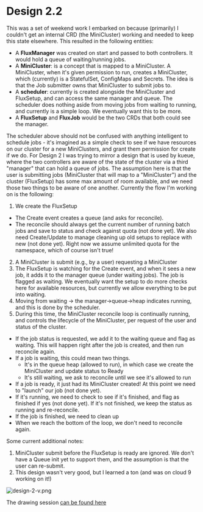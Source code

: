 # Design 2.2

This was a set of weekend work I embarked on because (primarily) I couldn't get an internal CRD (the MiniCluster) working
and needed to keep this state elsewhere. This resulted in the following entities:

 - A **FluxManager** was created on start and passed to both controllers. It would hold a queue of waiting/running jobs.
 - A **MiniCluster**: is a concept that is mapped to a MiniCluster. A MiniCluster, when it's given permission to run, creates a MiniCluster, which (currently) is a StatefulSet, ConfigMaps and Secrets. The idea is that the Job submitter owns that MiniCluster to submit jobs to.
 - A **scheduler**: currently is created alongside the MiniCluster and FluxSetup, and can access the same manager and queue. The scheduler does nothing aside from moving jobs from waiting to running, and currently is a simple loop. We eventually want this to be more.
 - A **FluxSetup** and **FluxJob** would be the two CRDs that both could see the manager.

The scheduler above should not be confused with anything intelligent to schedule jobs - it's imagined as a simple check to see if we have resources on our cluster for a new MiniClusters, and grant them permission for create if we do. For Design 2 I was trying to mirror a design that is used by kueue, where the two controllers are aware of the state of the cluster via a third "manager" that can hold a queue of jobs. The assumption here is that the user is submitting jobs (MiniCluster that will map to a "MiniCluster") and the cluster (FluxSetup) has some max amount of room available, and we need those two things to be aware of one another. Currently the flow I'm working on is the following:

1. We create the FluxSetup
 - The Create event creates a queue (and asks for reconcile).
 -  The reconcile should always get the current number of running batch jobs and save to status and check against quota (not done yet). We also need Create/Update to manage cleaning up old setups to replace with new (not done yet). Right now we assume unlimited quota for the namespace, which of course isn't true!
2. A MiniCluster is submit (e.g., by a user) requesting a MiniCluster
3. The FluxSetup is watching for the Create event, and when it sees a new job, it adds it to the manager queue (under waiting jobs). The job is flagged as waiting. We eventually want the setup to do more checks here for available resources, but currently we allow everything to be put into waiting.
4. Moving from waiting -> the manager->queue->heap indicates running, and this is done by the scheduler.
5. During this time, the MiniCluster reconcile loop is continually running, and controls the lifecycle of the MiniCluster, per request of the user and status of the cluster.
 - If the job status is requested, we add it to the waiting queue and flag as waiting. This will happen right after the job is created, and then run reconcile again.
 - If a job is waiting, this could mean two things.
   - It's in the queue heap (allowed to run), in which case we create the MiniCluster and update status to Ready
   - It's still waiting, we ask to reconcile until we see it's allowed to run
 - If a job is ready, it just had its MiniCluster created! At this point we need to "launch" our job (not done yet).
 - If it's running, we need to check to see if it's finished, and flag as finished if yes (not done yet). If it's not finished, we keep the status as running and re-reconcile.
 - If the job is finished, we need to clean up
 - When we reach the bottom of the loop, we don't need to reconcile again.

Some current additional notes:

1. MiniCluster submit before the FluxSetup is ready are ignored. We don't have a Queue init yet to support them, and the assumption is that the user can re-submit.
2. This design wasn't very good, but I learned a ton (and was on cloud 9 working on it!)


![design-2-v.png](design-2-v.png)

The drawing session [can be found here](https://excalidraw.com/#json=QU4SQU-NMBWZS6dFiqa_1,3pI-im0G_WGhF7UdgJdUOg)
